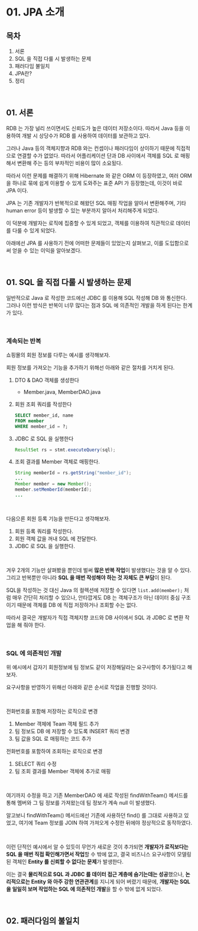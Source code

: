 # 01. JPA 소개

## 목차

1. 서론
2. SQL 을 직접 다룰 시 발생하는 문제
3. 패러다임 불일치
4. JPA란?
5. 정리



<br>



## 01. 서론

RDB 는 가장 널리 쓰이면서도 신뢰도가 높은 데이터 저장소이다. 따라서 Java 등을 이용하여 개발 시 상당수가 RDB 를 사용하여 데이터를 보관하고 있다.

그러나 Java 등의 객체지향과 RDB 와는 컨셉이나 패러다임이 상이하기 때문에 직접적으로 연결할 수가 없었다. 따라서 어플리케이션 단과 DB 사이에서 객체를 SQL 로 매핑해서 변환해 주는 등의 부차적인 비용이 많이 소요됬다.

따라서 이런 문제를 해결하기 위해 Hibernate 와 같은 ORM 이 등장하였고, 여러 ORM 을 하나로 묶에 쉽게 이용할 수 있게 도와주는 표준 API 가 등장했는데, 이것이 바로 JPA 이다.

JPA 는 기존 개발자가 반복적으로 해왔던 SQL 매핑 작업을 알아서 변환해주며, 기타 human error 등이 발생할 수 있는 부분까지 알아서 처리해주게 되었다.

이 덕분에 개발자는 로직에 집중할 수 있게 되었고, 객체를 이용하여 직관적으로 데이터를 다룰 수 있게 되었다.

아래에선 JPA 를 사용하기 전에 어떠한 문제들이 있었는지 살펴보고, 이를 도입함으로써 얻을 수 있는 이익을 알아보겠다.



<br>



## 01. SQL 을 직접 다룰 시 발생하는 문제

일반적으로 Java 로 작성한 코드에선 JDBC 를 이용해 SQL 작성해 DB 와 통신한다. 그러나 이런 방식은 반복이 너무 많다는 점과 SQL 에 의존적인 개발을 하게 된다는 한계가 있다.



<br>



### 계속되는 반복

쇼핑몰의 회원 정보를 다루는 예시를 생각해보자.

회원 정보를 가져오는 기능을 추가하기 위해선 아래와 같은 절차를 거치게 된다.

1. DTO & DAO 객체를 생성한다

   * Member.java, MemberDAO.java

2. 회원 조회 쿼리를 작성한다 

   ````SQL
   SELECT member_id, name
   FROM member
   WHERE member_id = ?;
   ````

3. JDBC 로 SQL 을 실행한다

   ````java
   ResultSet rs = stmt.executeQuery(sql);
   ````

4. 조회 결과를 Member 객체로 매핑한다.

   ````java
   String memberId = rs.getString("member_id");
   ...
   Member member = new Member();
   member.setMemberId(memberId);
   ...
   ````



<br>



다음으론 회원 등록 기능을 만든다고 생각해보자.

1. 회원 등록 쿼리를 작성한다.
2. 회원 객체 값을 꺼내 SQL 에 전달한다.
3. JDBC 로 SQL 을 실행한다.



<br>



겨우 2개의 기능만 살펴봤을 뿐인데 벌써 **많은 반복 작업**이 발생했다는 것을 알 수 있다. 그리고 반복뿐만 아니라 **SQL 을 매번 작성해야 하는 것 자체도 큰 부담**이 된다.

SQL을 작성하는 것 대신 Java 의 컬렉션에 저장할 수 있다면 `list.add(member);` 처럼 매우 간단히 처리할 수 있으나, 안타깝게도 DB 는 객체구조가 아닌 데이터 중심 구조이기 때문에 객체를 DB 에 직접 저장하거나 조회할 수는 없다.

따라서 결국은 개발자가 직접 객체지향 코드와 DB 사이에서 SQL 과 JDBC 로 변환 작업을 해 줘야 한다.



<br>



### SQL 에 의존적인 개발

위 예시에서 갑자기 회원정보에 팀 정보도 같이 저장해달라는 요구사항이 추가됬다고 해보자.

요구사항을 반영하기 위해선 아래와 같은 순서로 작업을 진행할 것이다.



<br>



전화번호를 포함해 저장하는 로직으로 변경

1. Member 객체에 Team 객체 필드 추가
2. 팀 정보도 DB 에 저장할 수 있도록 INSERT 쿼리 변경
3. 팀 값을 SQL 로 매핑하는 코드 추가



전화번호를 포함하여 조회하는 로직으로 변경

1. SELECT 쿼리 수정
2. 팀 조회 결과를 Member 객체에 추가로 매핑



<br>



여기까지 수정을 하고 기존 MemberDAO 에 새로 작성된 findWithTeam() 메서드를 통해 멤버와 그 팀 정보를 가져왔는데 팀 정보가 계속 null 이 발생했다.

알고보니 findWithTeam() 메서드에선 기존에 사용하던 find() 를 그대로 사용하고 있었고, 여기에 Team 정보를 JOIN 하여 가져오게 수정한 뒤에야 정상적으로 동작하였다.



<br>



이런 단적인 예시에서 알 수 있듯이 무언가 새로운 것이 추가되면 **개발자가 로직보다는 SQL 을 매번 직접 확인해가면서 작업**할 수 밖에 없고, 결국 비즈니스 요구사항이 모델링 된 객체인 **Entity 를 신뢰할 수 없다는 문제**가 발생한다.

이는 결국 **물리적으로 SQL 과 JDBC 를 데이터 접근 계층에 숨기는데는 성공**했으나, **논리적으로는 Entity 와 아주 강한 연관관계**를 지니게 되어 버렸기 때문에, **개발자는 SQL 을 일일히 보며 작업하는 SQL 에 의존적인 개발**을 할 수 밖에 없게 되었다.



<br>



## 02. 패러다임의 불일치







